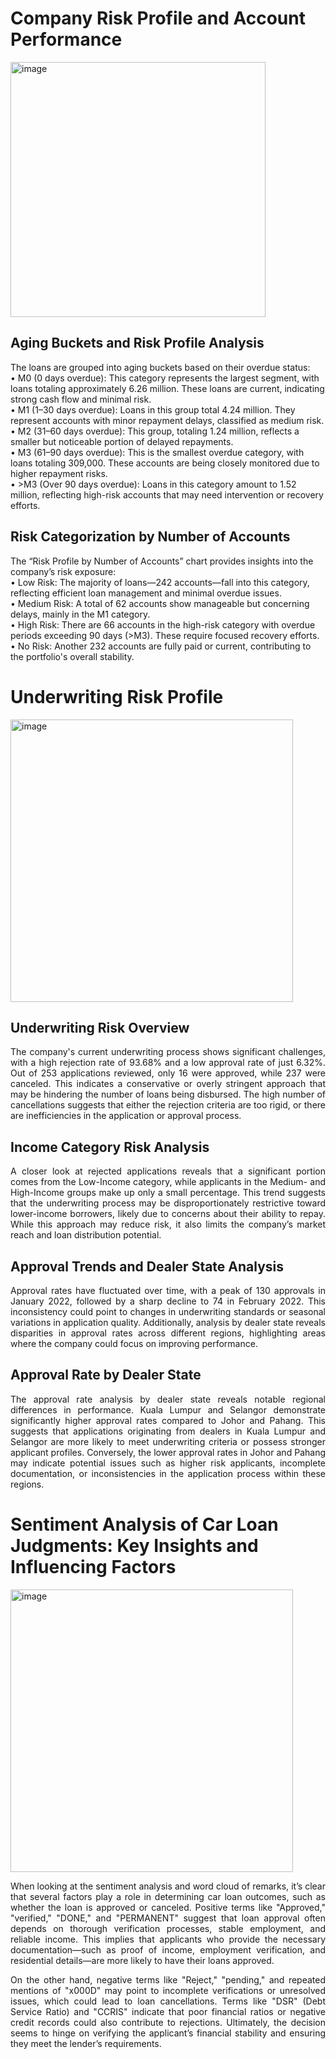 #  Company Risk Profile and Account Performance 

<img width="408" alt="image" src="https://github.com/user-attachments/assets/a94d9f0c-b382-48cd-97ce-3f18af5305f4">


## Aging Buckets and Risk Profile Analysis <br />
The loans are grouped into aging buckets based on their overdue status: <br />
•	M0 (0 days overdue): This category represents the largest segment, with loans totaling approximately 6.26 million. These loans are current, indicating strong cash flow and minimal risk. <br />
•	M1 (1–30 days overdue): Loans in this group total 4.24 million. They represent accounts with minor repayment delays, classified as medium risk. <br />
•	M2 (31–60 days overdue): This group, totaling 1.24 million, reflects a smaller but noticeable portion of delayed repayments. <br />
•	M3 (61–90 days overdue): This is the smallest overdue category, with loans totaling 309,000. These accounts are being closely monitored due to higher repayment risks. <br />
•	>M3 (Over 90 days overdue): Loans in this category amount to 1.52 million, reflecting high-risk accounts that may need intervention or recovery efforts. <br />
 
## Risk Categorization by Number of Accounts <br />
The “Risk Profile by Number of Accounts” chart provides insights into the company’s risk exposure: <br />
•	Low Risk: The majority of loans—242 accounts—fall into this category, reflecting efficient loan management and minimal overdue issues. <br />
•	Medium Risk: A total of 62 accounts show manageable but concerning delays, mainly in the M1 category. <br />
•	High Risk: There are 66 accounts in the high-risk category with overdue periods exceeding 90 days (>M3). These require focused recovery efforts. <br />
•	No Risk: Another 232 accounts are fully paid or current, contributing to the portfolio's overall stability. <br />


# Underwriting Risk Profile 
<img width="452" alt="image" src="https://github.com/user-attachments/assets/aa26b583-e319-4070-bde3-82cddde7ce11">


## Underwriting Risk Overview
<p align="justify"> The company's current underwriting process shows significant challenges, with a high rejection rate of 93.68% and a low approval rate of just 6.32%. Out of 253 applications reviewed, only 16 were approved, while 237 were canceled. This indicates a conservative or overly stringent approach that may be hindering the number of loans being disbursed. The high number of cancellations suggests that either the rejection criteria are too rigid, or there are inefficiencies in the application or approval process.

## Income Category Risk Analysis
<p align="justify">  A closer look at rejected applications reveals that a significant portion comes from the Low-Income category, while applicants in the Medium- and High-Income groups make up only a small percentage. This trend suggests that the underwriting process may be disproportionately restrictive toward lower-income borrowers, likely due to concerns about their ability to repay. While this approach may reduce risk, it also limits the company’s market reach and loan distribution potential.

## Approval Trends and Dealer State Analysis
<p align="justify">  Approval rates have fluctuated over time, with a peak of 130 approvals in January 2022, followed by a sharp decline to 74 in February 2022. This inconsistency could point to changes in underwriting standards or seasonal variations in application quality. Additionally, analysis by dealer state reveals disparities in approval rates across different regions, highlighting areas where the company could focus on improving performance.

## Approval Rate by Dealer State
<p align="justify">  The approval rate analysis by dealer state reveals notable regional differences in performance. Kuala Lumpur and Selangor demonstrate significantly higher approval rates compared to Johor and Pahang. This suggests that applications originating from dealers in Kuala Lumpur and Selangor are more likely to meet underwriting criteria or possess stronger applicant profiles. Conversely, the lower approval rates in Johor and Pahang may indicate potential issues such as higher risk applicants, incomplete documentation, or inconsistencies in the application process within these regions.


# Sentiment Analysis of Car Loan Judgments: Key Insights and Influencing Factors

<img width="452" alt="image" src="https://github.com/user-attachments/assets/ebf0ae5d-3168-4e96-8bbf-6c5e7cb04d25">


<p align="justify">  When looking at the sentiment analysis and word cloud of remarks, it’s clear that several factors play a role in determining car loan outcomes, such as whether the loan is approved or canceled. Positive terms like "Approved," "verified," "DONE," and "PERMANENT" suggest that loan approval often depends on thorough verification processes, stable employment, and reliable income. This implies that applicants who provide the necessary documentation—such as proof of income, employment verification, and residential details—are more likely to have their loans approved.

<p align="justify">  On the other hand, negative terms like "Reject," "pending," and repeated mentions of "x000D" may point to incomplete verifications or unresolved issues, which could lead to loan cancellations. Terms like "DSR" (Debt Service Ratio) and "CCRIS" indicate that poor financial ratios or negative credit records could also contribute to rejections. Ultimately, the decision seems to hinge on verifying the applicant’s financial stability and ensuring they meet the lender’s requirements.


